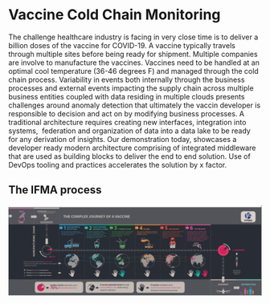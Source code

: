 # Vaccine Cold Chain Monitoring

The challenge healthcare industry is facing in very close time is to deliver a billion doses of the vaccine for COVID-19. A vaccine typically travels through multiple sites before being ready for shipment. Multiple companies are involve to manufacture the vaccines. Vaccines need to be handled at an optimal cool temperature (36-46 degrees F) and managed through the cold chain process. Variability in events both internally through the business processes and external events impacting the supply chain across multiple business entities coupled with data residing in multiple clouds presents challenges around anomaly detection that ultimately the vaccin developer is responsible to decision and act on by modifying business processes.
A traditional architecture requires creating new interfaces, integration into systems,  federation and organization of data into a data lake to be ready for any derivation of insights.
Our demonstration today, showcases a developer ready modern architecture comprising of integrated middleware that are used as building blocks to deliver the end to end solution. Use of DevOps tooling and practices accelerates the solution by x factor.

## The IFMA process

![](images/ifma-process.png)

